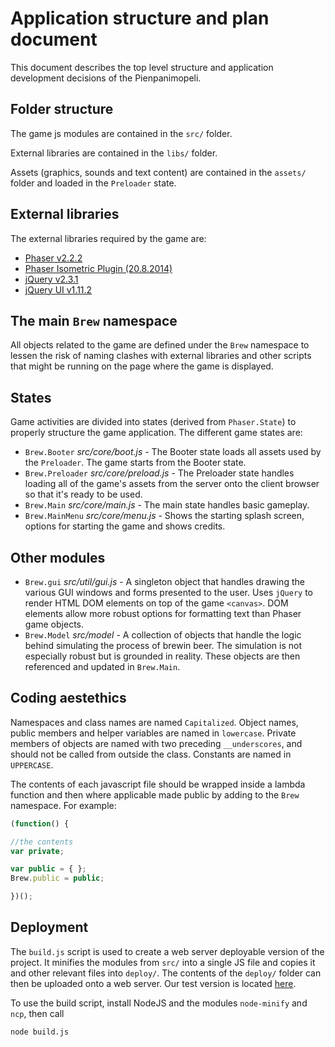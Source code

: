 # Application structure and plan document

This document describes the top level structure and application development decisions of the Pienpanimopeli.

## Folder structure

The game js modules are contained in the `src/` folder.

External libraries are contained in the `libs/` folder.

Assets (graphics, sounds and text content) are contained in the `assets/` folder and loaded in the `Preloader` state.

## External libraries

The external libraries required by the game are:

* [Phaser v2.2.2](http://phaser.io)
* [Phaser Isometric Plugin (20.8.2014)](http://rotates.org/phaser/iso/)
* [jQuery v2.3.1](http://jquery.com)
* [jQuery UI v1.11.2](http://jqueryui.com)

## The main `Brew` namespace

All objects related to the game are defined under the `Brew` namespace to lessen the risk of naming clashes with external libraries and other scripts that might be running on the page where the game is displayed.
    
## States

Game activities are divided into states (derived from `Phaser.State`) to properly structure the game application. The different game states are:

* `Brew.Booter` *src/core/boot.js* - The Booter state loads all assets used by the `Preloader`. The game starts from the Booter state.
* `Brew.Preloader` *src/core/preload.js* - The Preloader state handles loading all of the game's assets from the server onto the client browser so that it's ready to be used.
* `Brew.Main` *src/core/main.js* - The main state handles basic gameplay.
* `Brew.MainMenu` *src/core/menu.js* - Shows the starting splash screen, options for starting the game and shows credits.

## Other modules

* `Brew.gui` *src/util/gui.js* - A singleton object that handles drawing the various GUI windows and forms presented to the user. Uses `jQuery` to render HTML DOM elements on top of the game `<canvas>`. DOM elements allow more robust options for formatting text than Phaser game objects.
* `Brew.Model` *src/model* - A collection of objects that handle the logic behind simulating the process of brewin beer. The simulation is not especially robust but is grounded in reality. These objects are then referenced and updated in `Brew.Main`.

## Coding aestethics

Namespaces and class names are named `Capitalized`. Object names, public members and helper variables are named in `lowercase`. Private members of objects are named with two preceding `__underscores`, and should not be called from outside the class. Constants are named in `UPPERCASE`. 

The contents of each javascript file should be wrapped inside a lambda function and then where applicable made public by adding to the `Brew` namespace. For example:

```javascript
(function() {

//the contents
var private;

var public = { };
Brew.public = public;

})();
```

## Deployment

The `build.js` script is used to create a web server deployable version of the project. It minifies the modules from `src/` into a single JS file and copies it and other relevant files into `deploy/`. The contents of the `deploy/` folder can then be uploaded onto a web server. Our test version is located [here](http://mikkojakonen.net/pienpanimo).

To use the build script, install NodeJS and the modules `node-minify` and `ncp`, then call
```
node build.js
```